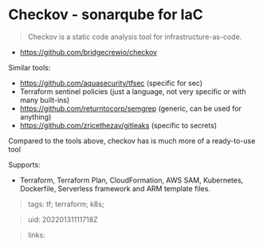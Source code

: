 #  Checkov - sonarqube for IaC

> Checkov is a static code analysis tool for infrastructure-as-code.
- https://github.com/bridgecrewio/checkov

Similar tools:
- https://github.com/aquasecurity/tfsec (specific for sec)
- Terraform sentinel policies (just a language, not very specific or with many built-ins)
- https://github.com/returntocorp/semgrep (generic, can be used for anything)
- https://github.com/zricethezav/gitleaks (specific to secrets)

Compared to the tools above, checkov has is much more of a ready-to-use tool

Supports:
- Terraform, Terraform Plan, CloudFormation, AWS SAM, Kubernetes, Dockerfile, Serverless framework and ARM template files.

> tags: tf; terraform; k8s;

> uid: 20220131111718Z

> links: 

